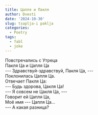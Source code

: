 ```yaml
---
title: Цапля и Пакля
author: Dvesti
date: '2024-10-30'
slug: tsaplja-i paklja
categories:
  - Poetry
tags:
  - fabl
  - joke
---
```


Повстречались с Утреца  
Пакля Ца и Цапля Ца  
--- Здравствуй-здравствуй, Пакля Ца, ---  
Поклонилась Цапля Ца.  
Отвечает Пакля Ца:  
--- Будь здорова, Цакля Ца!  
--- Я совсем не Цакля Ца, ---  
Говорит ей Цапля Ца,  
Моё имя --- Цапля Ца...  
--- А какая разница?
